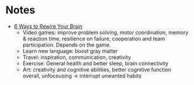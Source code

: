 
# Notes

* [6 Ways to Rewire Your Brain](https://www.healthline.com/health/rewiring-your-brain)
	* Video games: improve problem solving, motor coordination, memory & reaction time, resilience on failure, cooperation and team participation. Depends on the game.
	* Learn new language: boost gray matter
	* Travel: inspiration, communication, creativity
	* Exercise: General health and better sleep, brain connectivity
	* Art: creativity and cognitive abilities, better cognitive function overall, unfocousing -> interrupt unwanted habits